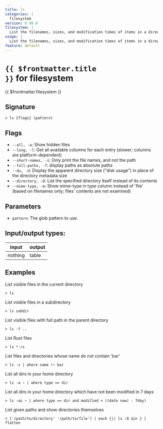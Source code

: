 ```yaml
---
title: ls
categories: |
  filesystem
version: 0.90.0
filesystem: |
  List the filenames, sizes, and modification times of items in a directory.
usage: |
  List the filenames, sizes, and modification times of items in a directory.
feature: default
---
```


<!-- This file is automatically generated. Please edit the command in https://github.com/nushell/nushell instead. -->

# <code>{{ $frontmatter.title }}</code> for filesystem

<div class='command-title'>{{ $frontmatter.filesystem }}</div>

## Signature

`> ls {flags} (pattern)`

## Flags

- `--all, -a`: Show hidden files
- `--long, -l`: Get all available columns for each entry (slower; columns are platform-dependent)
- `--short-names, -s`: Only print the file names, and not the path
- `--full-paths, -f`: display paths as absolute paths
- `--du, -d`: Display the apparent directory size ("disk usage") in place of the directory metadata size
- `--directory, -D`: List the specified directory itself instead of its contents
- `--mime-type, -m`: Show mime-type in type column instead of 'file' (based on filenames only; files' contents are not examined)

## Parameters

- `pattern`: The glob pattern to use.

## Input/output types:

| input   | output |
| ------- | ------ |
| nothing | table  |

## Examples

List visible files in the current directory

```nu
> ls

```

List visible files in a subdirectory

```nu
> ls subdir

```

List visible files with full path in the parent directory

```nu
> ls -f ..

```

List Rust files

```nu
> ls *.rs

```

List files and directories whose name do not contain 'bar'

```nu
> ls -s | where name !~ bar

```

List all dirs in your home directory

```nu
> ls -a ~ | where type == dir

```

List all dirs in your home directory which have not been modified in 7 days

```nu
> ls -as ~ | where type == dir and modified < ((date now) - 7day)

```

List given paths and show directories themselves

```nu
> ['/path/to/directory' '/path/to/file'] | each {|| ls -D $in } | flatten

```
